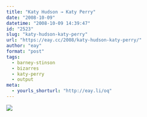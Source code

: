 ```yaml
---
title: "Katy Hudson → Katy Perry"
date: "2008-10-09"
datetime: "2008-10-09 14:39:47"
id: "2523"
slug: "katy-hudson-katy-perry"
url: "https://eay.cc/2008/katy-hudson-katy-perry/"
author: "eay"
format: "post"
tags:
  - barney-stinson
  - bizarres
  - katy-perry
  - output
meta:
  - yourls_shorturl: "http://eay.li/oq"
---
```


[![](/uploads/2008/slutup_perry.jpg)](http://eay.cc//uploads/2008/slutup_perry_big.jpg)
